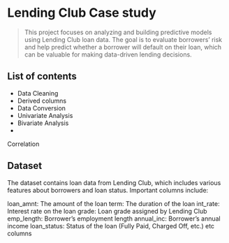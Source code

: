 # Lending Club Case study
> This project focuses on analyzing and building predictive models using Lending Club loan data. The goal is to evaluate borrowers’ risk and help predict whether a borrower will default on their loan, which can be valuable for making data-driven lending decisions.

## List of contents
* Data Cleaning
* Derived columns
* Data Conversion
* Univariate Analysis
* Bivariate Analysis
* 
Correlation


## Dataset
The dataset contains loan data from Lending Club, which includes various features about borrowers and loan status. Important columns include:

loan_amnt: The amount of the loan
term: The duration of the loan
int_rate: Interest rate on the loan
grade: Loan grade assigned by Lending Club
emp_length: Borrower’s employment length
annual_inc: Borrower’s annual income
loan_status: Status of the loan (Fully Paid, Charged Off, etc.) etc columns

<!-- You can include any other section that is pertinent to your problem -->



<!-- Optional -->
<!-- ## License -->
<!-- This project is open source and available under the [... License](). -->

<!-- You don't have to include all sections - just the one's relevant to your project -->

